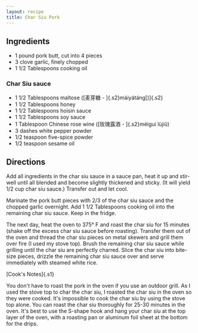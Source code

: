 ```yaml
---
layout: recipe
title: Char Siu Pork
---
```


## Ingredients

* 1 pound pork butt, cut into 4 pieces
* 3 clove garlic, finely chopped
* 1 1/2 Tablespoons cooking oil

### Char Siu sauce

* 1 1/2 Tablespoons maltose ([麦芽糖 - ]{.s2}màiyátánɡ[)]{.s2}
* 1 1/2 Tablespoons honey
* 1 1/2 Tablespoons hoisin sauce
* 1 1/2 Tablespoons soy sauce
* 1 Tablespoon Chinese rose wine ([玫瑰露酒 - ]{.s2}méiɡui lùjiǔ)
* 3 dashes white pepper powder
* 1/2 teaspoon five-spice powder
* 1/2 teaspoon sesame oil

## Directions

Add all ingredients in the char siu sauce in a sauce pan, heat it up and
stir-well until all blended and become slightly thickened and sticky. (It will
yield 1/2 cup char siu sauce.) Transfer out and let cool.

Marinate the pork butt pieces with 2/3 of the char siu sauce and the
chopped garlic overnight. Add 1 1/2 Tablespoons cooking oil into the
remaining char siu sauce. Keep in the fridge.

The next day, heat the oven to 375° F and roast the char siu for 15
minutes (shake off the excess char siu sauce before roasting). Transfer
them out of the oven and thread the char siu pieces on metal skewers and
grill them over fire (I used my stove top). Brush the remaining char siu
sauce while grilling until the char siu are perfectly charred. Slice the
char siu into bite-size pieces, drizzle the remaining char siu sauce
over and serve immediately with steamed white rice.

[Cook's Notes]{.s1}

You don't have to roast the pork in the oven if you use an outdoor
grill. As I used the stove top to char the char siu, I roasted the char
siu in the oven so they were cooked. It's impossible to cook the char
siu by using the stove top alone. You can roast the char siu thoroughly
for 25-30 minutes in the oven. It's best to use the S-shape hook and
hang your char siu at the top layer of the oven, with a roasting pan or
aluminum foil sheet at the bottom for the drips.
